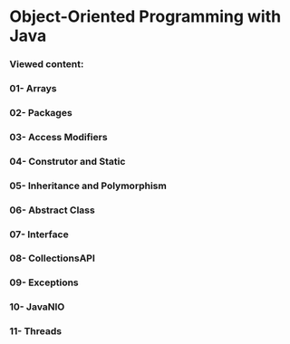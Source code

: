 # Object-Oriented Programming with Java

### Viewed content:

### 01- Arrays                          
### 02- Packages                         
### 03- Access Modifiers        
### 04- Construtor and Static           
### 05- Inheritance and Polymorphism     
### 06- Abstract Class
### 07- Interface
### 08- CollectionsAPI
### 09- Exceptions
### 10- JavaNIO
### 11- Threads
